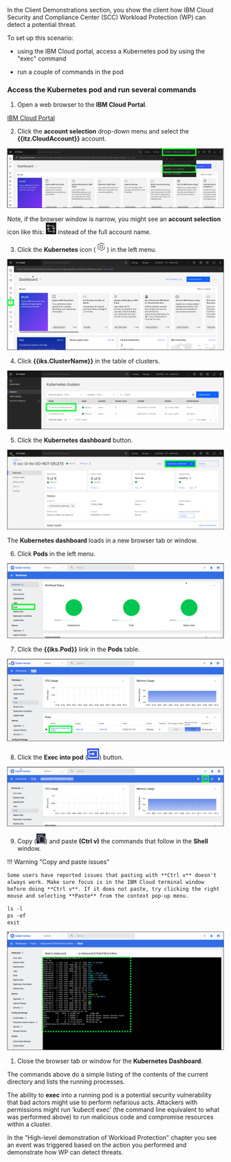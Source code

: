In the Client Demonstrations section, you show the client how IBM Cloud Security and Compliance Center (SCC) Workload Protection (WP) can detect a potential threat. 

To set up this scenario:

  - using the IBM Cloud portal, access a Kubernetes pod by using the "exec" command
  
  - run a couple of commands in the pod
  
### Access the Kubernetes pod and run several commands
  
1. Open a web browser to the **IBM Cloud Portal**.

<a href="https://cloud.ibm.com" target="_blank">IBM Cloud Portal</a>

2. Click the **account selection** drop-down menu and select the **{{itz.CloudAccount}}** account.

![](../env/_attachments/switchAccount.png)

Note, if the browser window is narrow, you might see an **account selection** icon like this: ![](../env/_attachments/switchAccountIcon.png) instead of the full account name.

3. Click the **Kubernetes** icon (![](_attachments/kubernetesIcon.png)) in the left menu.

![](../env/_attachments/kubernetes.png)

4. Click **{{iks.ClusterName}}** in the table of clusters.

![](../env/_attachments/iksClusters.png)

5. Click the **Kubernetes dashboard** button.

![](../env/_attachments/iksClusterOverview.png)

The **Kubernetes dashboard** loads in a new browser tab or window.

6. Click **Pods** in the left menu.

![](../env/_attachments/iksClusterDashboard.png)

7. Click the **{{iks.Pod}}** link in the **Pods** table.

![](../env/_attachments/iksClusterDashboardPods.png)

8. Click the **Exec into pod** (![](_attachments/execIntoPodIcon.png)) button.

![](../env/_attachments/iksClusterDashboardPod.png)

9. Copy (![](_attachments/copyAndPasteIcon.png)) and paste **(Ctrl v)** the commands that follow in the **Shell** window.

!!! Warning "Copy and paste issues"

    Some users have reported issues that pasting with **Ctrl v** doesn't always work. Make sure focus is in the IBM Cloud terminal window before doing **Ctrl v**. If it does not paste, try clicking the right mouse and selecting **Paste** from the context pop-up menu.

```
ls -l
ps -ef
exit

```

![](../env/_attachments/iksClusterDashboardPodExec.png)

1.  Close the browser tab or window for the **Kubernetes Dashboard**.

The commands above do a simple listing of the contents of the current directory and lists the running processes. 

The ability to **exec** into a running pod is a potential security vulnerability that bad actors might use to perform nefarious acts. Attackers with permissions might run ‘kubectl exec’ (the command line equivalent to what was performed above) to run malicious code and compromise resources within a cluster.

In the "High-level demonstration of Workload Protection" chapter you see an event was triggered based on the action you performed and demonstrate how WP can detect threats.